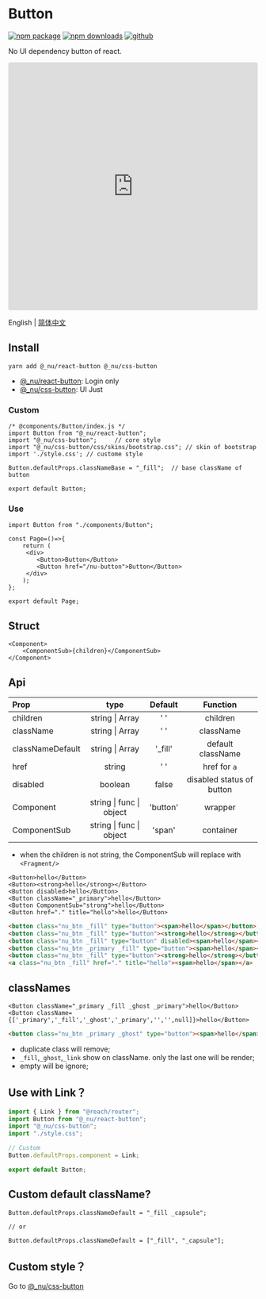 # Button

[![npm package][npm-badge]][npm-url]
[![npm downloads][npm-downloads]][npm-url]
[![github][git-badge]][git-url]

[npm-badge]: https://img.shields.io/npm/v/@_nu/react-button.svg
[npm-url]: https://www.npmjs.org/package/@_nu/react-button
[npm-downloads]: https://img.shields.io/npm/dw/@_nu/react-button
[git-url]: https://github.com/nu-system/react-button
[git-badge]: https://img.shields.io/github/stars/nu-system/react-button.svg?style=social

No UI dependency button of react.

<iframe src="https://codesandbox.io/embed/throbbing-leftpad-juijc?autoresize=1&fontsize=14&hidenavigation=1&module=%2Fsrc%2Fcomponents%2FButton.js" title="throbbing-leftpad-juijc" style="width:100%; height:500px; border:0; border-radius: 4px; overflow:hidden;" sandbox="allow-modals allow-forms allow-popups allow-scripts allow-same-origin"></iframe>

English | [简体中文](https://nu-system.github.io/zh/react/button/)

## Install

```
yarn add @_nu/react-button @_nu/css-button
```

- [@\_nu/react-button](https://nu-system.github.io/react/button/): Login only
- [@\_nu/css-button](https://nu-system.github.io/css/button/): UI Just

### Custom

```JSX
/* @components/Button/index.js */
import Button from "@_nu/react-button";
import "@_nu/css-button";     // core style
import "@_nu/css-button/css/skins/bootstrap.css"; // skin of bootstrap
import './style.css'; // custome style

Button.defaultProps.classNameBase = "_fill";  // base className of button

export default Button;
```

### Use

```JSX
import Button from "./components/Button";

const Page=()=>{
    return (
     <div>
        <Button>Button</Button>
        <Button href="/nu-button">Button</Button>
     </div>
    );
};

export default Page;
```

## Struct

```JSX
<Component>
    <ComponentSub>{children}</ComponentSub>
</Component>
```

## Api

| Prop             |               type               | Default  |         Function          |
| :--------------- | :------------------------------: | :------: | :-----------------------: |
| children         |       string &#124; Array        | '&nbsp;' |         children          |
| className        |       string &#124; Array        | '&nbsp;' |         className         |
| classNameDefault |       string &#124; Array        | '\_fill' |     default className     |
| href             |              string              | '&nbsp;' |       href for `a`        |
| disabled         |             boolean              |  false   | disabled status of button |
| Component        | string &#124; func &#124; object | 'button' |          wrapper          |
| ComponentSub     | string &#124; func &#124; object |  'span'  |         container         |

- when the children is not string, the ComponentSub will replace with `<Fragment/>`

```JSX
<Button>hello</Button>
<Button><strong>hello</strong></Button>
<Button disabled>hello</Button>
<Button className="_primary">hello</Button>
<Button ComponentSub="strong">hello</Button>
<Button href="." title="hello">hello</Button>
```


```HTML
<button class="nu_btn _fill" type="button"><span>hello</span></button>
<button class="nu_btn _fill" type="button"><strong>hello</strong></button>
<button class="nu_btn _fill" type="button" disabled><span>hello</span></button>
<button class="nu_btn _primary _fill" type="button"><span>hello</span></button>
<button class="nu_btn _fill" type="button"><strong>hello</strong></button>
<a class="nu_btn _fill" href="." title="hello"><span>hello</span></a>
```

## classNames

```JSX
<Button className="_primary _fill _ghost _primary">hello</Button>
<Button className={['_primary','_fill','_ghost','_primary','','',null]}>hello</Button>
```

```HTML
<button class="nu_btn _primary _ghost" type="button"><span>hello</span></button>
```

- duplicate class will remove;
- `_fill`,`_ghost`,`_link` show on className. only the last one will be render;
- empty will be ignore;

## Use with Link？

```jsx
import { Link } from "@reach/router";
import Button from "@_nu/react-button";
import "@_nu/css-button";
import "./style.css";

// Custom
Button.defaultProps.component = Link;

export default Button;
```

## Custom default className?

```JSX
Button.defaultProps.classNameDefault = "_fill _capsule";

// or

Button.defaultProps.classNameDefault = ["_fill", "_capsule"];
```

## Custom style？

Go to [@\_nu/css-button](https://nu-system.github.io/css/button/)
